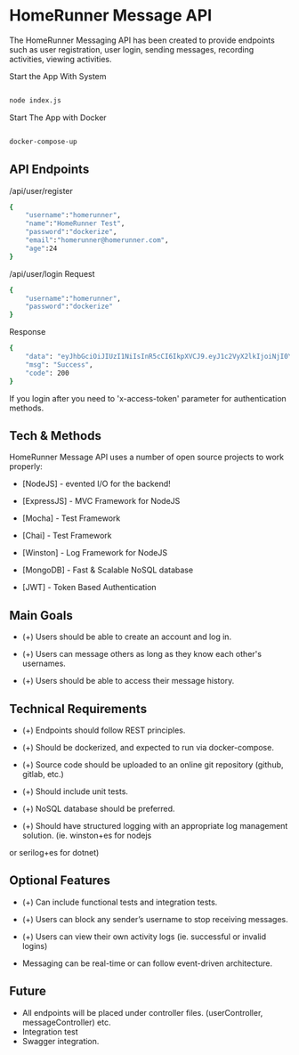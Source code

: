 
# HomeRunner Message API

  

The HomeRunner Messaging API has been created to provide endpoints such as user registration, user login, sending messages, recording activities, viewing activities.

  

Start the App With System

  

```sh

node index.js

```

Start The App with Docker

```sh

docker-compose-up

```

## API Endpoints
/api/user/register

```sh
{
	"username":"homerunner",
	"name":"HomeRunner Test",
	"password":"dockerize",
	"email":"homerunner@homerunner.com",
	"age":24
}
```
  /api/user/login
Request
```sh
{
	"username":"homerunner",
	"password":"dockerize"
}
```
Response
```sh
{
	"data": "eyJhbGciOiJIUzI1NiIsInR5cCI6IkpXVCJ9.eyJ1c2VyX2lkIjoiNjI0YzM1ZTZlMDQ2NDlkY2JjZWVmNmZlIiwiZW1haWwiOiJha2luQGhvbWVydW5uZXIuY29tIiwidXNlcm5hbWUiOiJob21lcnVuIiwiaWF0IjoxNjQ5MTYyMjA3LCJleHAiOjE2NDkxODAyMDd9.7K1P5OFzs98h6EgOj2rSURajemPL02vKWWV7ZlSVunM",
	"msg": "Success",
	"code": 200
}
```
  
If you login after you need to 'x-access-token' parameter for authentication methods.


## Tech & Methods

  
HomeRunner Message API uses a number of open source projects to work properly:
  

- [NodeJS] - evented I/O for the backend!

- [ExpressJS] - MVC Framework for NodeJS

- [Mocha] - Test Framework

- [Chai] - Test Framework

- [Winston] - Log Framework for NodeJS

- [MongoDB] - Fast & Scalable NoSQL database

- [JWT] - Token Based Authentication

  
  

## Main Goals

- (+) Users should be able to create an account and log in.

- (+) Users can message others as long as they know each other's usernames.

- (+) Users should be able to access their message history.

  

## Technical Requirements

- (+) Endpoints should follow REST principles.

- (+) Should be dockerized, and expected to run via docker-compose.

- (+) Source code should be uploaded to an online git repository (github, gitlab, etc.)

- (+) Should include unit tests.

- (+) NoSQL database should be preferred.

- (+) Should have structured logging with an appropriate log management solution. (ie. winston+es for nodejs

or serilog+es for dotnet)

  
## Optional Features

- (+) Can include functional tests and integration tests.

- (+) Users can block any sender’s username to stop receiving messages.

- (+) Users can view their own activity logs (ie. successful or invalid logins)

- Messaging can be real-time or can follow event-driven architecture.


## Future

- All endpoints will be placed under controller files. (userController, messageController) etc.
- Integration test
- Swagger integration.